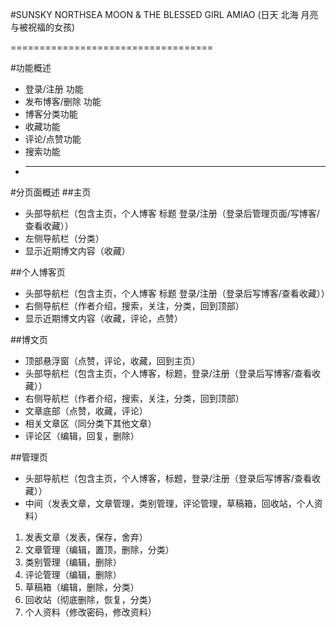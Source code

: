 #SUNSKY NORTHSEA MOON & THE BLESSED GIRL AMIAO
(日天 北海 月亮与被祝福的女孩)

===================================


#功能概述

- 登录/注册 功能
- 发布博客/删除 功能
- 博客分类功能
- 收藏功能
- 评论/点赞功能
- 搜索功能
- ***

#分页面概述
##主页
-	头部导航栏（包含主页，个人博客 标题 登录/注册（登录后管理页面/写博客/查看收藏））
-	左侧导航栏（分类）
-	显示近期博文内容（收藏）

##个人博客页
-	头部导航栏（包含主页，个人博客 标题 登录/注册（登录后写博客/查看收藏））
-	右侧导航栏（作者介绍，搜索，关注，分类，回到顶部）
- 显示近期博文内容（收藏，评论，点赞）

##博文页
-	顶部悬浮窗（点赞，评论，收藏，回到主页）
-	头部导航栏（包含主页，个人博客，标题，登录/注册（登录后写博客/查看收藏））
-	右侧导航栏（作者介绍，搜索，关注，分类，回到顶部）
-	文章底部（点赞，收藏，评论）
-	相关文章区（同分类下其他文章）
-	评论区（编辑，回复，删除）

##管理页
-	头部导航栏（包含主页，个人博客，标题，登录/注册（登录后写博客/查看收藏））
-	中间（发表文章，文章管理，类别管理，评论管理，草稿箱，回收站，个人资料）
1.	发表文章（发表，保存，舍弃）
2.	文章管理（编辑，置顶，删除，分类）
3.	类别管理（编辑，删除）
4.  评论管理（编辑，删除）
5.	草稿箱（编辑，删除，分类）
6.	回收站（彻底删除，恢复，分类）
7.	个人资料（修改密码，修改资料）
